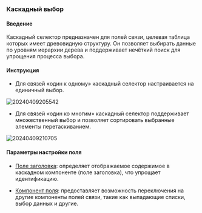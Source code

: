 ### **Каскадный выбор**

#### **Введение**

Каскадный селектор предназначен для полей связи, целевая таблица которых имеет древовидную структуру. Он позволяет выбирать данные по уровням иерархии дерева и поддерживает нечёткий поиск для упрощения процесса выбора.

#### **Инструкция**

- Для связей «один к одному» каскадный селектор настраивается на единичный выбор.

![20240409205542](https://static-docs.nocobase.com/20240409205542.png)

- Для связей «один ко многим» каскадный селектор поддерживает множественный выбор и позволяет сортировать выбранные элементы перетаскиванием.

![20240409210705](https://static-docs.nocobase.com/20240409210705.png)

#### **Параметры настройки поля**

- [Поле заголовка](/handbook/ui/fields/field-settings/title-field): определяет отображаемое содержимое в каскадном компоненте (поле заголовка), что упрощает идентификацию.

- [Компонент поля](/handbook/ui/fields/association-field): предоставляет возможность переключения на другие компоненты полей связи, такие как выпадающие списки, выбор данных и другие.
